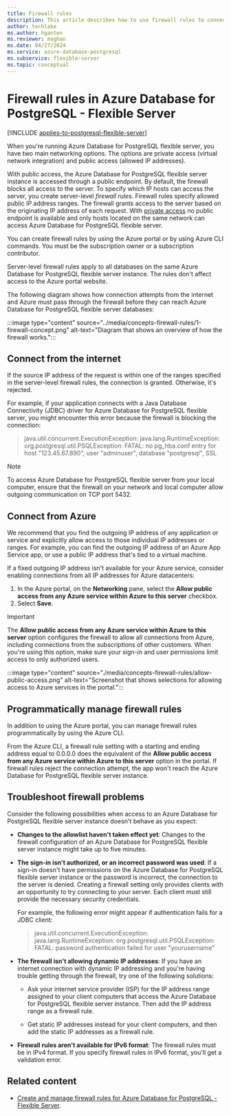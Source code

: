 ```yaml
---
title: Firewall rules
description: This article describes how to use firewall rules to connect to Azure Database for PostgreSQL - Flexible Server with the public networking deployment option.
author: techlake
ms.author: hganten
ms.reviewer: maghan
ms.date: 04/27/2024
ms.service: azure-database-postgresql
ms.subservice: flexible-server
ms.topic: conceptual
---
```


# Firewall rules in Azure Database for PostgreSQL - Flexible Server

[!INCLUDE [applies-to-postgresql-flexible-server](~/reusable-content/ce-skilling/azure/includes/postgresql/includes/applies-to-postgresql-flexible-server.md)]

When you're running Azure Database for PostgreSQL flexible server, you have two main networking options. The options are private access (virtual network integration) and public access (allowed IP addresses). 

With public access, the Azure Database for PostgreSQL flexible server instance is accessed through a public endpoint. By default, the firewall blocks all access to the server. To specify which IP hosts can access the server, you create server-level *firewall rules*. Firewall rules specify allowed public IP address ranges. The firewall grants access to the server based on the originating IP address of each request. With [private access](concepts-networking-private.md#private-access-virtual-network-integration) no public endpoint is available and only hosts located on the same network can access Azure Database for PostgreSQL flexible server. 

You can create firewall rules by using the Azure portal or by using Azure CLI commands. You must be the subscription owner or a subscription contributor.

Server-level firewall rules apply to all databases on the same Azure Database for PostgreSQL flexible server instance. The rules don't affect access to the Azure portal website.

The following diagram shows how connection attempts from the internet and Azure must pass through the firewall before they can reach Azure Database for PostgreSQL flexible server databases:

:::image type="content" source="../media/concepts-firewall-rules/1-firewall-concept.png" alt-text="Diagram that shows an overview of how the firewall works.":::

## Connect from the internet
If the source IP address of the request is within one of the ranges specified in the server-level firewall rules, the connection is granted. Otherwise, it's rejected. 

For example, if your application connects with a Java Database Connectivity (JDBC) driver for Azure Database for PostgreSQL flexible server, you might encounter this error because the firewall is blocking the connection:

> java.util.concurrent.ExecutionException: java.lang.RuntimeException:
> org.postgresql.util.PSQLException: FATAL: no pg\_hba.conf entry for host "123.45.67.890", user "adminuser", database "postgresql", SSL

> [!NOTE]
> To access Azure Database for PostgreSQL flexible server from your local computer, ensure that the firewall on your network and local computer allow outgoing communication on TCP port 5432.

## Connect from Azure
We recommend that you find the outgoing IP address of any application or service and explicitly allow access to those individual IP addresses or ranges. For example, you can find the outgoing IP address of an Azure App Service app, or use a public IP address that's tied to a virtual machine. 

If a fixed outgoing IP address isn't available for your Azure service, consider enabling connections from all IP addresses for Azure datacenters:

1. In the Azure portal, on the **Networking** pane, select the **Allow public access from any Azure service within Azure to this server** checkbox. 
1. Select **Save**. 

> [!IMPORTANT]
> The **Allow public access from any Azure service within Azure to this server** option configures the firewall to allow all connections from Azure, including connections from the subscriptions of other customers. When you're using this option, make sure your sign-in and user permissions limit access to only authorized users. 

:::image type="content" source="./media/concepts-firewall-rules/allow-public-access.png" alt-text="Screenshot that shows selections for allowing access to Azure services in the portal.":::

## Programmatically manage firewall rules
In addition to using the Azure portal, you can manage firewall rules programmatically by using the Azure CLI. 

From the Azure CLI, a firewall rule setting with a starting and ending address equal to 0.0.0.0 does the equivalent of the **Allow public access from any Azure service within Azure to this server** option in the portal. If firewall rules reject the connection attempt, the app won't reach the Azure Database for PostgreSQL flexible server instance.

## Troubleshoot firewall problems
Consider the following possibilities when access to an Azure Database for PostgreSQL flexible server instance doesn't behave as you expect:

* **Changes to the allowlist haven't taken effect yet**: Changes to the firewall configuration of an Azure Database for PostgreSQL flexible server instance might take up to five minutes.

* **The sign-in isn't authorized, or an incorrect password was used**: If a sign-in doesn't have permissions on the Azure Database for PostgreSQL flexible server instance or the password is incorrect, the connection to the server is denied. Creating a firewall setting only provides clients with an opportunity to try connecting to your server. Each client must still provide the necessary security credentials.

  For example, the following error might appear if authentication fails for a JDBC client:

  > java.util.concurrent.ExecutionException: java.lang.RuntimeException: org.postgresql.util.PSQLException: FATAL: password authentication failed for user "yourusername"

* **The firewall isn't allowing dynamic IP addresses**: If you have an internet connection with dynamic IP addressing and you're having trouble getting through the firewall, try one of the following solutions:

  * Ask your internet service provider (ISP) for the IP address range assigned to your client computers that access the Azure Database for PostgreSQL flexible server instance. Then add the IP address range as a firewall rule.

  * Get static IP addresses instead for your client computers, and then add the static IP addresses as a firewall rule.

* **Firewall rules aren't available for IPv6 format**: The firewall rules must be in IPv4 format. If you specify firewall rules in IPv6 format, you'll get a validation error.

## Related content

- [Create and manage firewall rules for Azure Database for PostgreSQL - Flexible Server](how-to-manage-firewall-portal.md).
